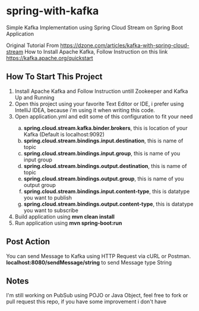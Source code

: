 # spring-with-kafka
Simple Kafka Implementation using Spring Cloud Stream on Spring Boot Application

Original Tutorial From https://dzone.com/articles/kafka-with-spring-cloud-stream
How to Install Apache Kafka, Follow Instruction on this link https://kafka.apache.org/quickstart

<h2>How To Start This Project</h2>
<ol type="1">
  <li>Install Apache Kafka and Follow Instruction untill Zookeeper and Kafka Up and Running</li>
  <li>Open this project using your favorite Text Editor or IDE, i prefer using IntelliJ IDEA, because i'm using it when writing this code.</li>
  <li>Open application.yml and edit some of this configuration to fit your need</li>
  <ol type="a">
    <li><b>spring.cloud.stream.kafka.binder.brokers</b>, this is location of your Kafka (Default is localhost:9092)</li>
    <li><b>spring.cloud.stream.bindings.input.destination</b>, this is name of topic</li>
    <li><b>spring.cloud.stream.bindings.input.group</b>, this is name of you input group</li>
    <li><b>spring.cloud.stream.bindings.output.destination</b>, this is name of topic</li>
    <li><b>spring.cloud.stream.bindings.output.group</b>, this is name of you output group</li>
    <li><b>spring.cloud.stream.bindings.input.content-type</b>, this is datatype you want to publish</li>
    <li><b>spring.cloud.stream.bindings.output.content-type</b>, this is datatype you want to subscribe</li>
  </ol>
  <li>Build application using <b>mvn clean install</b></li>
  <li>Run application using <b>mvn spring-boot:run</b></li>
</ol>

<h2>Post Action</h2>
<p>You can send Message to Kafka using HTTP Request via cURL or Postman. <b>localhost:8080/sendMessage/string</b> to send Message type String</p>

<h2>Notes</h2>
<p>I'm still working on PubSub using POJO or Java Object, feel free to fork or pull request this repo, if you have some improvement i don't have</p>
